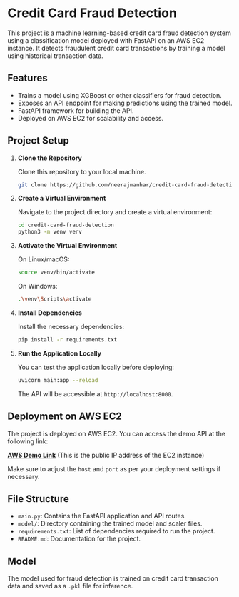 # Credit Card Fraud Detection

This project is a machine learning-based credit card fraud detection system using a classification model deployed with FastAPI on an AWS EC2 instance. It detects fraudulent credit card transactions by training a model using historical transaction data.

## Features

- Trains a model using XGBoost or other classifiers for fraud detection.
- Exposes an API endpoint for making predictions using the trained model.
- FastAPI framework for building the API.
- Deployed on AWS EC2 for scalability and access.

## Project Setup

1. **Clone the Repository**

   Clone this repository to your local machine.

   ```bash
   git clone https://github.com/neerajmanhar/credit-card-fraud-detection.git


2. **Create a Virtual Environment**

   Navigate to the project directory and create a virtual environment:

   ```bash
   cd credit-card-fraud-detection
   python3 -m venv venv
   ```

3. **Activate the Virtual Environment**

   On Linux/macOS:

   ```bash
   source venv/bin/activate
   ```

   On Windows:

   ```bash
   .\venv\Scripts\activate
   ```

4. **Install Dependencies**

   Install the necessary dependencies:

   ```bash
   pip install -r requirements.txt
   ```

5. **Run the Application Locally**

   You can test the application locally before deploying:

   ```bash
   uvicorn main:app --reload
   ```

   The API will be accessible at `http://localhost:8000`.

## Deployment on AWS EC2

The project is deployed on AWS EC2. You can access the demo API at the following link:

[**AWS Demo Link**](http://13.201.99.47:8000) (This is the public IP address of the EC2 instance)

Make sure to adjust the `host` and `port` as per your deployment settings if necessary.

## File Structure

* `main.py`: Contains the FastAPI application and API routes.
* `model/`: Directory containing the trained model and scaler files.
* `requirements.txt`: List of dependencies required to run the project.
* `README.md`: Documentation for the project.

## Model

The model used for fraud detection is trained on credit card transaction data and saved as a `.pkl` file for inference.


